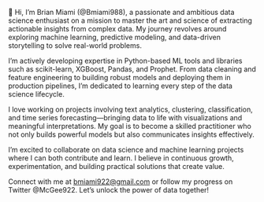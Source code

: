 👋 Hi, I’m Brian Miami (@Bmiami988), a passionate and ambitious data science enthusiast on a mission to master the art and science of extracting actionable insights from complex data. My journey revolves around exploring machine learning, predictive modeling, and data-driven storytelling to solve real-world problems.

I’m actively developing expertise in Python-based ML tools and libraries such as scikit-learn, XGBoost, Pandas, and Prophet. From data cleaning and feature engineering to building robust models and deploying them in production pipelines, I’m dedicated to learning every step of the data science lifecycle.

I love working on projects involving text analytics, clustering, classification, and time series forecasting—bringing data to life with visualizations and meaningful interpretations. My goal is to become a skilled practitioner who not only builds powerful models but also communicates insights effectively.

I’m excited to collaborate on data science and machine learning projects where I can both contribute and learn. I believe in continuous growth, experimentation, and building practical solutions that create value.

Connect with me at bmiami922@gmail.com or follow my progress on Twitter @McGee922. Let’s unlock the power of data together!
